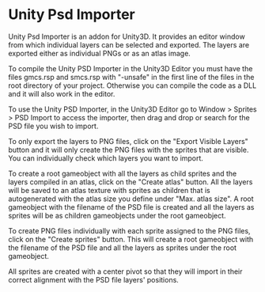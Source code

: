 Unity Psd Importer
==================

Unity Psd Importer is an addon for Unity3D. It provides an editor window from which individual layers can be selected 
and exported. The layers are exported either as individual PNGs or as an atlas image.

To compile the Unity PSD Importer in the Unity3D Editor you must have the files gmcs.rsp and smcs.rsp with "-unsafe" in the first line of the files in the root directory of your project.  Otherwise you can compile the code as a DLL and it will also work in the editor.

To use the Unity PSD Importer, in the Unity3D Editor go to Window > Sprites > PSD Import to access the importer, then drag and drop or search for the PSD file you wish to import.  

To only export the layers to PNG files, click on the "Export Visible Layers" button and it will only create the PNG files with the sprites that are visible.  You can individually check which layers you want to import.

To create a root gameobject with all the layers as child sprites and the layers compiled in an atlas, click on the "Create atlas" button.  All the layers will be saved to an atlas texture with sprites as children that is autogenerated with the atlas size you define under "Max. atlas size".  A root gameobject with the filename of the PSD file is created and all the layers as sprites will be as children gameobjects under the root gameobject.

To create PNG files individually with each sprite assigned to the PNG files, click on the "Create sprites" button.  This will create a root gameobject with the filename of the PSD file and all the layers as sprites under the root gameobject.

All sprites are created with a center pivot so that they will import in their correct alignment with the PSD file layers' positions.
